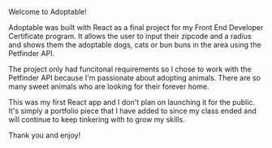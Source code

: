 Welcome to Adoptable!

Adoptable was built with React as a final project for my Front End Developer Certificate program. It allows the user to input their zipcode and a radius
and shows them the adoptable dogs, cats or bun buns in the area using the Petfinder API.

The project only had funcitonal requirements so I chose to work with the Petfinder API because I'm passionate about adopting animals. There are so many sweet
animals who are looking for their forever home. 

This was my first React app and I don't plan on launching it for the public. It's simply a portfolio piece that I have added to since my class ended and will 
continue to keep tinkering with to grow my skills.

Thank you and enjoy!
